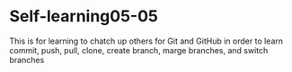 # Self-learning05-05
This is for learning to chatch up others for Git and GitHub in order to learn commit, push, pull, clone, create branch, marge branches, and switch branches
